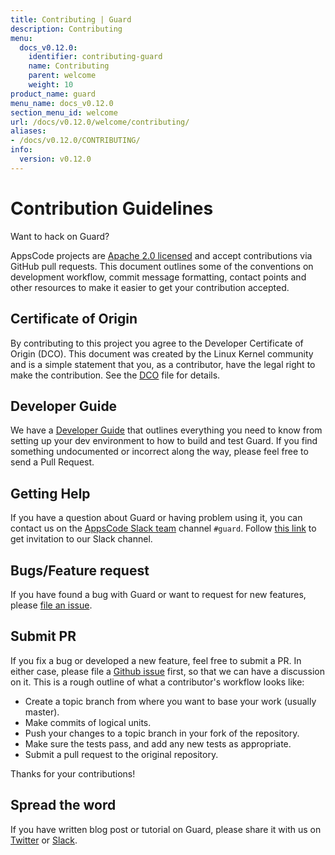 ```yaml
---
title: Contributing | Guard
description: Contributing
menu:
  docs_v0.12.0:
    identifier: contributing-guard
    name: Contributing
    parent: welcome
    weight: 10
product_name: guard
menu_name: docs_v0.12.0
section_menu_id: welcome
url: /docs/v0.12.0/welcome/contributing/
aliases:
- /docs/v0.12.0/CONTRIBUTING/
info:
  version: v0.12.0
---
```


# Contribution Guidelines
Want to hack on Guard?

AppsCode projects are [Apache 2.0 licensed](https://go.kubeguard.dev/guard/blob/master/LICENSE) and accept contributions via
GitHub pull requests.  This document outlines some of the conventions on
development workflow, commit message formatting, contact points and other
resources to make it easier to get your contribution accepted.

## Certificate of Origin

By contributing to this project you agree to the Developer Certificate of
Origin (DCO). This document was created by the Linux Kernel community and is a
simple statement that you, as a contributor, have the legal right to make the
contribution. See the [DCO](https://go.kubeguard.dev/guard/blob/master/DCO) file for details.

## Developer Guide

We have a [Developer Guide](/docs/v0.12.0/setup/developer-guide/overview) that outlines everything you need to know from setting up your
dev environment to how to build and test Guard. If you find something undocumented or incorrect along the way,
please feel free to send a Pull Request.

## Getting Help

If you have a question about Guard or having problem using it, you can contact us on the [AppsCode Slack team](https://appscode.slack.com/messages/C8M8HANQ0/details/) channel `#guard`. Follow [this link](https://slack.appscode.com) to get invitation to our Slack channel.

## Bugs/Feature request

If you have found a bug with Guard or want to request for new features, please [file an issue](https://go.kubeguard.dev/guard/issues/new).

## Submit PR

If you fix a bug or developed a new feature, feel free to submit a PR. In either case, please file a [Github issue](https://go.kubeguard.dev/guard/issues/new) first, so that we can have a discussion on it. This is a rough outline of what a contributor's workflow looks like:

- Create a topic branch from where you want to base your work (usually master).
- Make commits of logical units.
- Push your changes to a topic branch in your fork of the repository.
- Make sure the tests pass, and add any new tests as appropriate.
- Submit a pull request to the original repository.

Thanks for your contributions!

## Spread the word

If you have written blog post or tutorial on Guard, please share it with us on [Twitter](https://twitter.com/AppsCodeHQ) or [Slack](https://slack.appscode.com).

